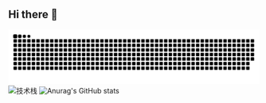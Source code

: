 ## Hi there 👋
![](https://raw.githubusercontent.com/javadog-net/javadog-net/output/github-contribution-grid-snake.svg)
![技术栈](https://github-readme-stats.vercel.app/api/top-langs/?username=numiyo&layout=compact&theme=tokyonight)
![Anurag's GitHub stats](https://github-readme-stats.vercel.app/api?username=anuraghazra&theme=dark&show_icons=true)
